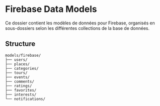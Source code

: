 # Firebase Data Models

Ce dossier contient les modèles de données pour Firebase, organisés en sous-dossiers selon les différentes collections de la base de données.

## Structure

```
models/firebase/
├── users/
├── places/
├── categories/
├── tours/
├── events/
├── comments/
├── ratings/
├── favorites/
├── interests/
└── notifications/
```
